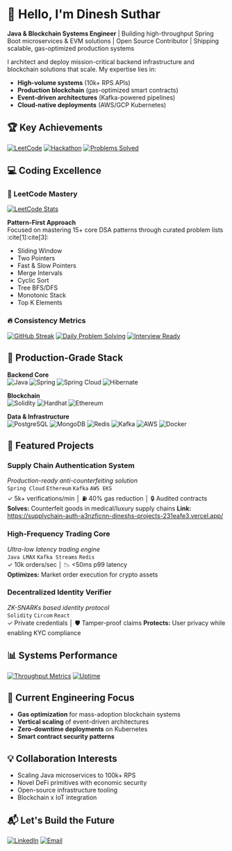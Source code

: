 # 👋 Hello, I'm Dinesh Suthar

**Java & Blockchain Systems Engineer** | Building high-throughput Spring Boot microservices & EVM solutions | Open Source Contributor | Shipping scalable, gas-optimized production systems 

I architect and deploy mission-critical backend infrastructure and blockchain solutions that scale. My expertise lies in: 
- **High-volume systems** (10k+ RPS APIs) 
- **Production blockchain** (gas-optimized smart contracts)
- **Event-driven architectures** (Kafka-powered pipelines)
- **Cloud-native deployments** (AWS/GCP Kubernetes)

## 🏆 Key Achievements 
[![LeetCode](https://img.shields.io/badge/dynamic/json?url=https%3A%2F%2Fleetcode-badge.vercel.app%2Fapi%2Fusers%2Fdinesh_12334&query=%24.solved&label=LeetCode&color=black&logo=leetcode&logoColor=gold&style=flat)](https://leetcode.com/dinesh_12334/)
[![Hackathon](https://img.shields.io/badge/🏆_2nd_Runner_Up-Multi_Purpose_AI_Chatbot-blueviolet?style=flat)]()
[![Problems Solved](https://custom-icon-badges.demolab.com/badge/✅_500%2B_LeetCode_Solutions-8A2BE2?logo=terminal)](https://leetcode.com/dinesh_12334/)

## 💻 Coding Excellence
### 🧠 LeetCode Mastery
[![LeetCode Stats](https://leetcard.jacoblin.cool/dinesh_12334?theme=dark&font=Karla&extension=activity)](https://leetcode.com/dinesh_12334/)

**Pattern-First Approach**  
Focused on mastering 15+ core DSA patterns through curated problem lists :cite[1]:cite[3]:
- Sliding Window
- Two Pointers
- Fast & Slow Pointers
- Merge Intervals
- Cyclic Sort
- Tree BFS/DFS
- Monotonic Stack
- Top K Elements

### 🔥 Consistency Metrics
[![GitHub Streak](https://streak-stats.demolab.com/?user=dineshsuthar123&theme=tokyonight&fire=DD472C)](https://github.com/dineshsuthar123)
[![Daily Problem Solving](https://custom-icon-badges.demolab.com/badge/⏱️_Avg_30_mins/day-Focused_Practice-2CB3E8?logo=clock)]()
[![Interview Ready](https://custom-icon-badges.demolab.com/badge/✅_300%2B_Curated_Problems-Interview_Ready-00C4CC?logo=star)](https://medium.com/algomaster-io/how-to-start-leetcode-in-2025-as-a-beginner-5306b44e42f9)

## 🔧 Production-Grade Stack
**Backend Core**  
![Java](https://img.shields.io/badge/Java-ED8B00?logo=openjdk&logoColor=white)
![Spring](https://img.shields.io/badge/Spring_Boot-6DB33F?logo=spring&logoColor=white)
![Spring Cloud](https://img.shields.io/badge/Spring_Cloud-6DB33F?logo=spring&logoColor=white)
![Hibernate](https://img.shields.io/badge/Hibernate-59666C?logo=hibernate&logoColor=white)

**Blockchain**  
![Solidity](https://img.shields.io/badge/Solidity-363636?logo=solidity&logoColor=white)
![Hardhat](https://img.shields.io/badge/Hardhat-FFF100?logo=ethereum&logoColor=black)
![Ethereum](https://img.shields.io/badge/EVM-3C3C3D?logo=ethereum&logoColor=white)

**Data & Infrastructure**  
![PostgreSQL](https://img.shields.io/badge/PostgreSQL-316192?logo=postgresql&logoColor=white)
![MongoDB](https://img.shields.io/badge/MongoDB-47A248?logo=mongodb&logoColor=white)
![Redis](https://img.shields.io/badge/Redis-DC382D?logo=redis&logoColor=white)
![Kafka](https://img.shields.io/badge/Apache_Kafka-231F20?logo=apachekafka&logoColor=white)
![AWS](https://img.shields.io/badge/AWS-232F3E?logo=amazonaws&logoColor=white)
![Docker](https://img.shields.io/badge/Docker-2496ED?logo=docker&logoColor=white)

## 🚀 Featured Projects

### Supply Chain Authentication System
*Production-ready anti-counterfeiting solution*  
`Spring Cloud` `Ethereum` `Kafka` `AWS EKS`  
✓ 5k+ verifications/min │ ⛽ 40% gas reduction │ 🔒 Audited contracts  
**Solves:** Counterfeit goods in medical/luxury supply chains
**Link:** https://supplychain-auth-a3nzficnn-dineshs-projects-231eafe3.vercel.app/

### High-Frequency Trading Core 
*Ultra-low latency trading engine*  
`Java LMAX` `Kafka Streams` `Redis`  
✓ 10k orders/sec │ 📉 <50ms p99 latency  
**Optimizes:** Market order execution for crypto assets

### Decentralized Identity Verifier
*ZK-SNARKs based identity protocol*  
`Solidity` `Circom` `React`  
✓ Private credentials │ 🛡️ Tamper-proof claims 
**Protects:** User privacy while enabling KYC compliance

## 📊 Systems Performance
[![Throughput Metrics](https://custom-icon-badges.demolab.com/badge/📈_10k_RPS-API_Throughput-green?style=flat&logo=graph-up)]()
[![Uptime](https://custom-icon-badges.demolab.com/badge/🟢_95%25-Uptime_SLA-blue?style=flat&logo=shield-check)]()

## 🌱 Current Engineering Focus
- **Gas optimization** for mass-adoption blockchain systems
- **Vertical scaling** of event-driven architectures
- **Zero-downtime deployments** on Kubernetes
- **Smart contract security patterns**

## 💡 Collaboration Interests
- Scaling Java microservices to 100k+ RPS
- Novel DeFi primitives with economic security
- Open-source infrastructure tooling
- Blockchain x IoT integration

## 📬 Let's Build the Future
[![LinkedIn](https://img.shields.io/badge/LinkedIn-Connect-0A66C2?logo=linkedin)](https://www.linkedin.com/in/dinesh-suthar-45b555287/)
[![Email](https://img.shields.io/badge/Email-Contact-D14836?logo=gmail)](mailto:dinesh.suthar18sld@gmail.com)
